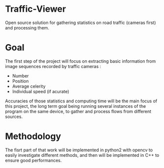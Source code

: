 # Traffic-Viewer
Open source solution for gathering statistics on road traffic (cameras first) and processing them.

# Goal
The first step of the project will focus on extracting basic information from image sequences recorded by traffic cameras :
  - Number 
  - Position
  - Average celerity
  - Individual speed (if acurate)

Accuracies of those statistics and computing time will be the main focus of this project, the long term goal being running several instances of the program on the same device, to gather and process flows from different sources.

# Methodology
The fisrt part of that work will be implemented in python2 with opencv to easily investigate different methods, and then will be implemented in C++ to ensure good performances. 
